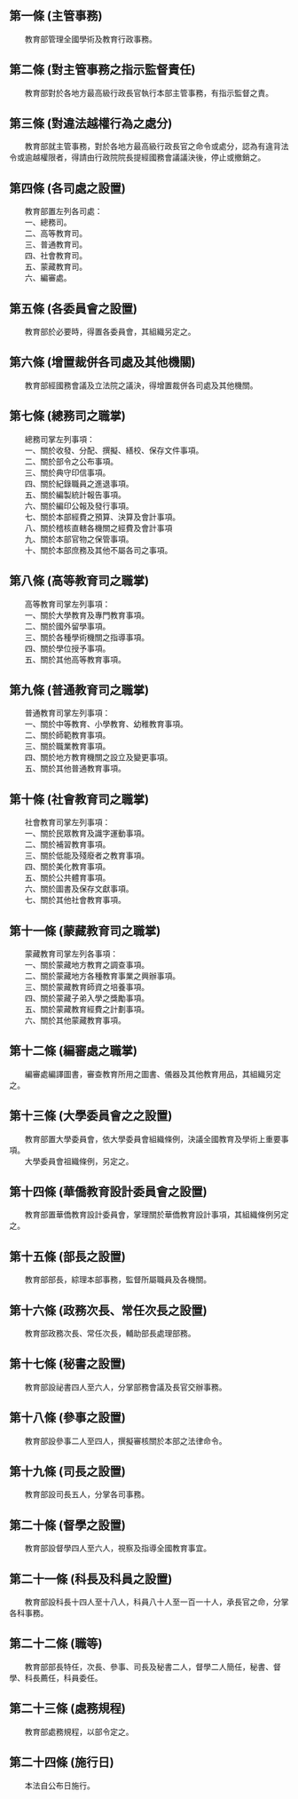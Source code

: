 第一條 (主管事務)
-----------------
　　教育部管理全國學術及教育行政事務。  


第二條 (對主管事務之指示監督責任)
---------------------------------
　　教育部對於各地方最高級行政長官執行本部主管事務，有指示監督之責。  


第三條 (對違法越權行為之處分)
-----------------------------
　　教育部就主管事務，對於各地方最高級行政長官之命令或處分，認為有違背法令或逾越權限者，得請由行政院院長提經國務會議議決後，停止或撤銷之。  


第四條 (各司處之設置)
---------------------
　　教育部置左列各司處：  
　　一、總務司。  
　　二、高等教育司。  
　　三、普通教育司。  
　　四、社會教育司。  
　　五、蒙藏教育司。  
　　六、編審處。  


第五條 (各委員會之設置)
-----------------------
　　教育部於必要時，得置各委員會，其組織另定之。  


第六條 (增置裁併各司處及其他機關)
---------------------------------
　　教育部經國務會議及立法院之議決，得增置裁併各司處及其他機關。  


第七條 (總務司之職掌)
---------------------
　　總務司掌左列事項：  
　　一、關於收發、分配、撰擬、繕校、保存文件事項。  
　　二、關於部令之公布事項。  
　　三、關於典守印信事項。  
　　四、關於紀錄職員之進退事項。  
　　五、關於編製統計報告事項。  
　　六、關於編印公報及發行事項。  
　　七、關於本部經費之預算、決算及會計事項。  
　　八、關於稽核直轄各機關之經費及會計事項  
　　九、關於本部官物之保管事項。  
　　十、關於本部庶務及其他不屬各司之事項。  


第八條 (高等教育司之職掌)
-------------------------
　　高等教育司掌左列事項：  
　　一、關於大學教育及專門教育事項。  
　　二、關於國外留學事項。  
　　三、關於各種學術機關之指導事項。  
　　四、關於學位授予事項。  
　　五、關於其他高等教育事項。  


第九條 (普通教育司之職掌)
-------------------------
　　普通教育司掌左列事項：  
　　一、關於中等教育、小學教育、幼稚教育事項。  
　　二、關於師範教育事項。  
　　三、關於職業教育事項。  
　　四、關於地方教育機關之設立及變更事項。  
　　五、關於其他普通教育事項。  


第十條 (社會教育司之職掌)
-------------------------
　　社會教育司掌左列事項：  
　　一、關於民眾教育及識字運動事項。  
　　二、關於補習教育事項。  
　　三、關於低能及殘廢者之教育事項。  
　　四、關於美化教育事項。  
　　五、關於公共體育事項。  
　　六、關於圖書及保存文獻事項。  
　　七、關於其他社會教育事項。  


第十一條 (蒙藏教育司之職掌)
---------------------------
　　蒙藏教育司掌左列各事項：  
　　一、關於蒙藏地方教育之調查事項。  
　　二、關於蒙藏地方各種教育事業之興辦事項。  
　　三、關於蒙藏教育師資之培養事項。  
　　四、關於蒙藏子弟入學之獎勵事項。  
　　五、關於蒙藏教育經費之計劃事項。  
　　六、關於其他蒙藏教育事項。  


第十二條 (編審處之職掌)
-----------------------
　　編審處編譯圖書，審查教育所用之圖書、儀器及其他教育用品，其組織另定之。  


第十三條 (大學委員會之之設置)
-----------------------------
　　教育部置大學委員會，依大學委員會組織條例，決議全國教育及學術上重要事項。  
　　大學委員會祖織條例，另定之。  


第十四條 (華僑教育設計委員會之設置)
-----------------------------------
　　教育部置華僑教育設計委員會，掌理關於華僑教育設計事項，其組織條例另定之。  


第十五條 (部長之設置)
---------------------
　　教育部部長，綜理本部事務，監督所屬職員及各機關。  


第十六條 (政務次長、常任次長之設置)
-----------------------------------
　　教育部政務次長、常任次長，輔助部長處理部務。  


第十七條 (秘書之設置)
---------------------
　　教育部設祕書四人至六人，分掌部務會議及長官交辦事務。  


第十八條 (參事之設置)
---------------------
　　教育部設參事二人至四人，撰擬審核關於本部之法律命令。  


第十九條 (司長之設置)
---------------------
　　教育部設司長五人，分掌各司事務。  


第二十條 (督學之設置)
---------------------
　　教育部設督學四人至六人，視察及指導全國教育事宜。  


第二十一條 (科長及科員之設置)
-----------------------------
　　教育部設科長十四人至十八人，科員八十人至一百一十人，承長官之命，分掌各科事務。  


第二十二條 (職等)
-----------------
　　教育部部長特任，次長、參事、司長及秘書二人，督學二人簡任，秘書、督學、科長薦任，科員委任。  


第二十三條 (處務規程)
---------------------
　　教育部處務規程，以部令定之。  


第二十四條 (施行日)
-------------------
　　本法自公布日施行。
